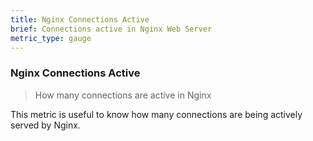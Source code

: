 ```yaml
---
title: Nginx Connections Active
brief: Connections active in Nginx Web Server
metric_type: gauge
---
```

### Nginx Connections Active

> How many connections are active in Nginx

This metric is useful to know how many connections are being actively served by Nginx.
